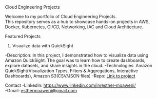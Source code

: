 Cloud Engineering Projects

Welcome to my portfolio of Cloud Engineering Projects.  
This repository serves as a hub to showcase hands-on projects in AWS, Docker, Kubernetes, CI/CD, Networking, IAC and Cloud Architecture.


Featured Projects

1. Visualize data with QuickSight
   
-Description: In this project, I demonstrated how to visualize data using Amazon QuickSight. 
 The goal was to learn how to create dashboards, explore datasets, and share insights in the cloud.
-Technologies: Amazon QuickSight(Visualization Types, Filters & Aggregations, Interactive Dashboards), Amazon S3(CSV/JSON files)
-Repo: [Link to project](https://github.com/EstherWit/Visualize-data-with-QuickSight.git)










 Contact
-LinkedIn: https://www.linkedin.com/in/esther-moaweni/  
-Gmail: esthermoaweni@gmail.com
